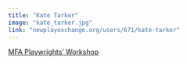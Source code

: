 ```yaml
---
title: "Kate Tarker"
image: "kate_tarker.jpg"
link: "newplayexchange.org/users/671/kate-tarker"
---
```


[MFA Playwrights’ Workshop](/programs/mfa-playwrights-workshop)